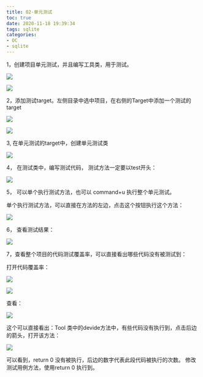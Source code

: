 ```yaml
---
title: 02-单元测试
toc: true
date: 2020-11-18 19:39:34
tags: sqlite
categories:
- OC
- sqlite
---
```



1，创建项目单元测试，并且编写工具类，用于测试。

![](02-单元测试/02_001.png)

![](02-单元测试/02_002.png)


2，添加测试target。左侧目录中选中项目，在右侧的Target中添加一个测试的target

![](02-单元测试/02_003.png)

![](02-单元测试/02_004.png)

3, 在单元测试的target中，创建单元测试类

![](02-单元测试/02_005.png)

4， 在测试类中，编写测试代码， 测试方法一定要以test开头：

![](02-单元测试/02_006.png)

5， 可以单个执行测试方法，也可以 command+u  执行整个单元测试。

单个执行测试方法，可以直接在方法的左边，点击这个按钮执行这个方法：

![](02-单元测试/02_007.png)

6， 查看测试结果：

![](02-单元测试/02_008.png)

7，查看整个项目的代码测试覆盖率，可以直接看出哪些代码没有被测试到：

打开代码覆盖率：

![](02-单元测试/02_009.png)

![](02-单元测试/02_010.png)

查看：

![](02-单元测试/02_011.png)

这个可以直接看出：Tool 类中的devide方法中，有些代码没有执行到，点击后边的箭头，打开该方法：

![](02-单元测试/02_012.png)

可以看到，return 0 没有被执行，后边的数字代表此段代码被执行的次数。
修改测试用例方法，使用return 0 执行到。

